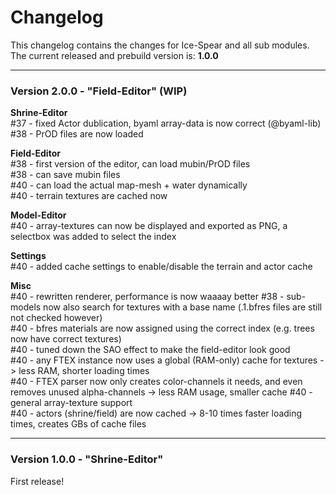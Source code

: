 # Changelog

This changelog contains the changes for Ice-Spear and all sub modules. <br/>
The current released and prebuild version is: **1.0.0**

<hr/>

### Version 2.0.0 - "Field-Editor" (WIP)
**Shrine-Editor** <br/>
#37 - fixed Actor dublication, byaml array-data is now correct (@byaml-lib)<br/>
#38 - PrOD files are now loaded

**Field-Editor** <br/>
#38 - first version of the editor, can load mubin/PrOD files<br/>
#38 - can save mubin files<br/>
#40 - can load the actual map-mesh + water dynamically<br/>
#40 - terrain textures are cached now<br/>

**Model-Editor** <br/>
#40 - array-textures can now be displayed and exported as PNG, a selectbox was added to select the index

**Settings**<br/>
#40 - added cache settings to enable/disable the terrain and actor cache

**Misc**<br/>
#40 - rewritten renderer, performance is now waaaay better
#38 - sub-models now also search for textures with a base name (.1.bfres files are still not checked however)<br/>
#40 - bfres materials are now assigned using the correct index (e.g. trees now have correct textures)<br/>
#40 - tuned down the SAO effect to make the field-editor look good<br/>
#40 - any FTEX instance now uses a global (RAM-only) cache for textures -> less RAM, shorter loading times<br/>
#40 - FTEX parser now only creates color-channels it needs, and even removes unused alpha-channels -> less RAM usage, smaller cache
#40 - general array-texture support<br/>
#40 - actors (shrine/field) are now cached -> 8-10 times faster loading times, creates GBs of cache files <br/>

<hr/>

### Version 1.0.0 - "Shrine-Editor"
First release!